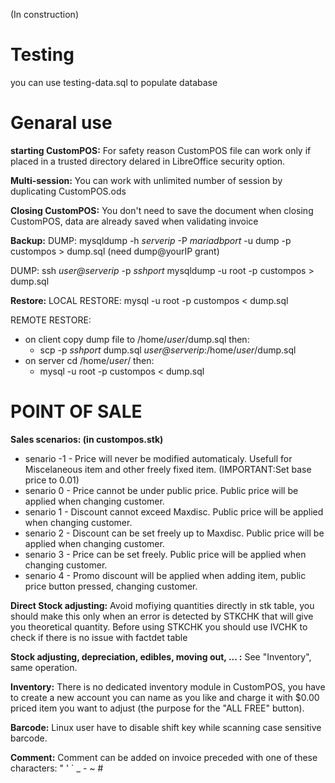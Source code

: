 (In construction)

# Testing
you can use testing-data.sql to populate database

# Genaral use
**starting CustomPOS:** For safety reason CustomPOS file can work only if placed in a trusted directory delared in LibreOffice security option.

**Multi-session:** You can work with unlimited number of session by duplicating CustomPOS.ods

**Closing CustomPOS:** You don't need to save the document when closing CustomPOS, data are already saved when validating invoice

**Backup:** DUMP:	mysqldump -h *serverip* -P *mariadbport* -u dump -p custompos > dump.sql (need dump@yourIP grant)

DUMP:	ssh *user@serverip* -p *sshport* mysqldump -u root -p custompos > dump.sql

**Restore:** LOCAL RESTORE:	mysql -u root -p custompos < dump.sql

REMOTE RESTORE:
- on client copy dump file to /home/*user*/dump.sql  then:
  - scp -p *sshport* dump.sql *user@serverip*:/home/*user*/dump.sql
- on server cd /home/*user*/  then:
  - mysql -u root -p custompos < dump.sql


# POINT OF SALE
**Sales scenarios: (in custompos.stk)**
- senario -1 - Price will never be modified automaticaly. Usefull for Miscelaneous item and other freely fixed item. (IMPORTANT:Set base price to 0.01)
- senario 0 - Price cannot be under public price. Public price will be applied when changing customer.
- senario 1 - Discount cannot exceed Maxdisc. Public price will be applied when changing customer.
- senario 2 - Discount can be set freely up to Maxdisc. Public price will be applied when changing customer.
- senario 3 - Price can be set freely. Public price will be applied when changing customer.
- senario 4 - Promo discount will be applied when adding item, public price button pressed, changing customer.

**Direct Stock adjusting:**  Avoid mofiying quantities directly in stk table, you should make this only when an error is detected by STKCHK that will give you theoretical quantity. Before using STKCHK you should use IVCHK to check if there is no issue with factdet table

**Stock adjusting, depreciation, edibles, moving out, ... :**  See "Inventory", same operation.

**Inventory:**  There is no dedicated inventory module in CustomPOS, you have to create a new account you can name as you like and charge it with $0.00 priced item you want to adjust (the purpose for the "ALL FREE" button).

**Barcode:**  Linux user have to disable shift key while scanning case sensitive barcode.

**Comment:**  Comment can be added on invoice preceded with one of these characters:  " ' ` _ - ~ #
